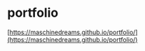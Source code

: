 # portfolio
[https://maschinedreams.github.io/portfolio/](https://maschinedreams.github.io/portfolio/)
